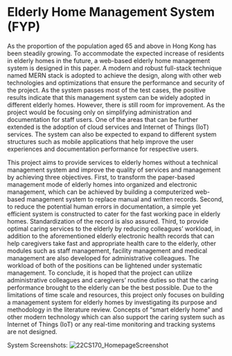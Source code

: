 # Elderly Home Management System (FYP)
As the proportion of the population aged 65 and above in Hong Kong has been steadily
growing. To accommodate the expected increase of residents in elderly homes in the future, a
web-based elderly home management system is designed in this paper. A modern and robust
full-stack technique named MERN stack is adopted to achieve the design, along with other
web technologies and optimizations that ensure the performance and security of the project.
As the system passes most of the test cases, the positive results indicate that this management
system can be widely adopted in different elderly homes. However, there is still room for
improvement. As the project would be focusing only on simplifying administration and
documentation for staff users. One of the areas that can be further extended is the adoption of
cloud services and Internet of Things (IoT) services. The system can also be expected to
expand to different system structures such as mobile applications that help improve the user
experiences and documentation performance for respective users.

This project aims to provide services to elderly homes without a technical management
system and improve the quality of services and management by achieving three objectives.
First, to transform the paper-based management mode of elderly homes into organized and
electronic management, which can be achieved by building a computerized web-based
management system to replace manual and written records. Second, to reduce the potential
human errors in documentation, a simple yet efficient system is constructed to cater for the
fast working pace in elderly homes. Standardization of the record is also assured. Third, to
provide optimal caring services to the elderly by reducing colleagues’ workload, in addition to
the aforementioned elderly electronic health records that can help caregivers take fast and
appropriate health care to the elderly, other modules such as staff management, facility
management and medical management are also developed for administrative colleagues. The
workload of both of the positions can be lightened under systematic management. To
conclude, it is hoped that the project can utilize administrative colleagues and caregivers’
routine duties so that the caring performance brought to the elderly can be the best possible.
Due to the limitations of time scale and resources, this project only focuses on building a
management system for elderly homes by investigating its purpose and methodology in the
literature review. Concepts of “smart elderly home” and other modern technology which can
also support the caring system such as Internet of Things (IoT) or any real-time monitoring
and tracking systems are not designed.

System Screenshots:
![22CS170_HomepageScreenshot](https://github.com/matthewchan55/FYP_Elderly-Home-Management-System/assets/75091114/f257de8b-0e0d-4cc7-af8d-98bb2432ed5b)


